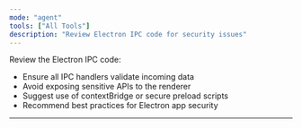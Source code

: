 ```yaml
---
mode: "agent"
tools: ["All Tools"]
description: "Review Electron IPC code for security issues"
---
```


Review the Electron IPC code:

- Ensure all IPC handlers validate incoming data
- Avoid exposing sensitive APIs to the renderer
- Suggest use of contextBridge or secure preload scripts
- Recommend best practices for Electron app security

---
